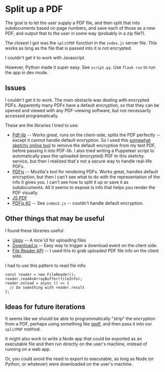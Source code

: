 # Split up a PDF

The goal is to let the user supply a PDF file, and then split that into subdocuments based on page numbers, and save each of those as a new PDF, and output that to the user in some way (probably in a zip file?).

The closest I got was the `splitPDF` function in the `index.js` server file. This works as long as the file that is passed into it is not encrypted.

I couldn't get it to work with Javascript.

However, Python made it super easy. See `script.py`. Use `flask run` to run the app in dev mode.

## Issues

I couldn't get it to work. The main obstacle was dealing with encrypted PDFs. Apparently many PDFs have a default encryption, so that they can be opened and viewed with any PDF-viewing software, but not necessarily accessed programatically.

These are the libraries I tried to use:

- [Pdf-lib](https://pdf-lib.js.org/) -- Works great, runs on the client-side, splits the PDF perfectly -- except it cannot handle default encryption. So I used this [somewhat sketchy online tool](https://smallpdf.com/unlock-pdf_) to remove the default encryption from my test PDF, before passing it into PDF-lib. I also tried writing a Puppeteer script to automatically pass the uploaded (encrypted) PDF to this sketchy service, but then I realized that's not a secure way to handle real-life PDFs.
- [PDFjs](https://mozilla.github.io/pdf.js/getting_started/) -- Mozilla's tool for rendering PDFs. Works great, handles default encryption, but then I can't see what to do with the representation of the info it gives you. I can't see how to split it up or save it as subdocuments. All it seems to expose is info that helps you render the PDF visually.
- [JS PDF]()
- [PDFjs #2]() -- See `index2.js` -- couldn't handle default encryption.

## Other things that may be useful

I found these libraries useful:

- [Uppy]() -- A nice UI for uploading files
- [Download.js](https://cdn.jsdelivr.net/npm/downloadjs@1.4.7/download.min.js) -- Easy way to trigger a download event on the client side.
- [File Reader API](https://developer.mozilla.org/en-US/docs/Web/API/FileReader) -- I used this to grab uploaded PDF file info on the client side.

I had to use this pattern to read file info:

```
const reader = new FileReader();
reader.readAsArrayBuffer(fileInfo);
reader.onload = async () => {
  // Do something with reader.result
};
```

## Ideas for future iterations

It seems like we should be able to programmatically "strip" the encryption from a PDF, perhaps using something like [qpdf](https://github.com/qpdf/qpdf), and then pass it into our `splitPDF` method.

It might also work to write a Node app that could be exported as an executable file and then run directly on the user's machine, instead of running on a web app.

Or, you could avoid the need to export to executable, as long as Node (or Python, or whatever) were downloaded on the user's machine.
